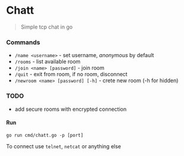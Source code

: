 # Chatt
> Simple tcp chat in go


### Commands
- `/name <username>` - set username, *anonymous* by default
- `/rooms` - list available room
- `/join <name> [password]` - join room
- `/quit` - exit from room, if no room, disconnect
- `/newroom <name> [password] [-h]` - crete new room (-h for hidden)


### TODO
- add secure rooms with encrypted connection

#### Run
`go run cmd/chatt.go -p [port]`


To connect use `telnet`, `netcat` or anything else